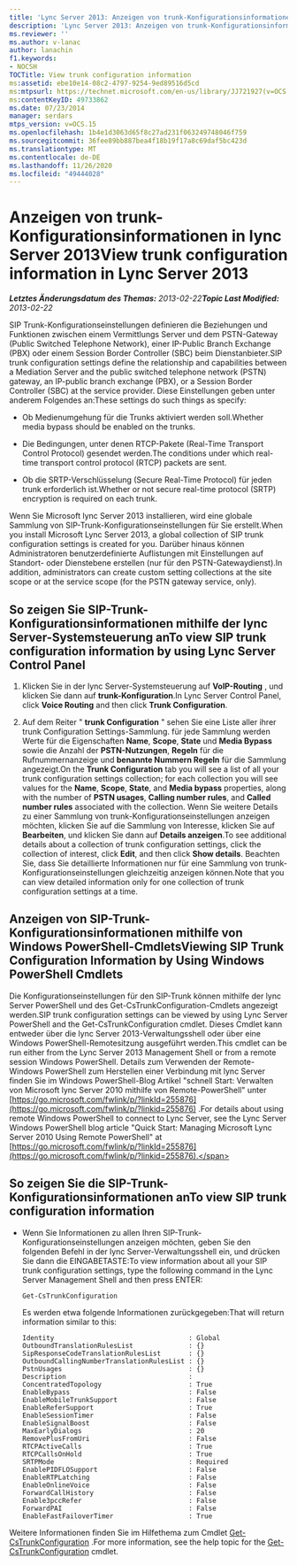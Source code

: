 ```yaml
---
title: 'Lync Server 2013: Anzeigen von trunk-Konfigurationsinformationen'
description: 'Lync Server 2013: Anzeigen von trunk-Konfigurationsinformationen'
ms.reviewer: ''
ms.author: v-lanac
author: lanachin
f1.keywords:
- NOCSH
TOCTitle: View trunk configuration information
ms:assetid: ebe10e14-08c2-4797-9254-9ed89516d5cd
ms:mtpsurl: https://technet.microsoft.com/en-us/library/JJ721927(v=OCS.15)
ms:contentKeyID: 49733862
ms.date: 07/23/2014
manager: serdars
mtps_version: v=OCS.15
ms.openlocfilehash: 1b4e1d3063d65f8c27ad231f063249748046f759
ms.sourcegitcommit: 36fee89bb887bea4f18b19f17a8c69daf5bc423d
ms.translationtype: MT
ms.contentlocale: de-DE
ms.lasthandoff: 11/26/2020
ms.locfileid: "49444028"
---
```

# <a name="view-trunk-configuration-information-in-lync-server-2013"></a><span data-ttu-id="f5eff-103">Anzeigen von trunk-Konfigurationsinformationen in lync Server 2013</span><span class="sxs-lookup"><span data-stu-id="f5eff-103">View trunk configuration information in Lync Server 2013</span></span>

<div data-xmlns="http://www.w3.org/1999/xhtml">

<div class="topic" data-xmlns="http://www.w3.org/1999/xhtml" data-msxsl="urn:schemas-microsoft-com:xslt" data-cs="https://msdn.microsoft.com/">

<div data-asp="https://msdn2.microsoft.com/asp">



</div>

<div id="mainSection">

<div id="mainBody"><span data-ttu-id="f5eff-104">

<span> </span></span><span class="sxs-lookup"><span data-stu-id="f5eff-104">

<span> </span></span></span>

<span data-ttu-id="f5eff-105">_**Letztes Änderungsdatum des Themas:** 2013-02-22_</span><span class="sxs-lookup"><span data-stu-id="f5eff-105">_**Topic Last Modified:** 2013-02-22_</span></span>

<span data-ttu-id="f5eff-106">SIP Trunk-Konfigurationseinstellungen definieren die Beziehungen und Funktionen zwischen einem Vermittlungs Server und dem PSTN-Gateway (Public Switched Telephone Network), einer IP-Public Branch Exchange (PBX) oder einem Session Border Controller (SBC) beim Dienstanbieter.</span><span class="sxs-lookup"><span data-stu-id="f5eff-106">SIP trunk configuration settings define the relationship and capabilities between a Mediation Server and the public switched telephone network (PSTN) gateway, an IP-public branch exchange (PBX), or a Session Border Controller (SBC) at the service provider.</span></span> <span data-ttu-id="f5eff-107">Diese Einstellungen geben unter anderem Folgendes an:</span><span class="sxs-lookup"><span data-stu-id="f5eff-107">These settings do such things as specify:</span></span>

  - <span data-ttu-id="f5eff-108">Ob Medienumgehung für die Trunks aktiviert werden soll.</span><span class="sxs-lookup"><span data-stu-id="f5eff-108">Whether media bypass should be enabled on the trunks.</span></span>

  - <span data-ttu-id="f5eff-109">Die Bedingungen, unter denen RTCP-Pakete (Real-Time Transport Control Protocol) gesendet werden.</span><span class="sxs-lookup"><span data-stu-id="f5eff-109">The conditions under which real-time transport control protocol (RTCP) packets are sent.</span></span>

  - <span data-ttu-id="f5eff-110">Ob die SRTP-Verschlüsselung (Secure Real-Time Protocol) für jeden trunk erforderlich ist.</span><span class="sxs-lookup"><span data-stu-id="f5eff-110">Whether or not secure real-time protocol (SRTP) encryption is required on each trunk.</span></span>

<span data-ttu-id="f5eff-111">Wenn Sie Microsoft lync Server 2013 installieren, wird eine globale Sammlung von SIP-Trunk-Konfigurationseinstellungen für Sie erstellt.</span><span class="sxs-lookup"><span data-stu-id="f5eff-111">When you install Microsoft Lync Server 2013, a global collection of SIP trunk configuration settings is created for you.</span></span> <span data-ttu-id="f5eff-112">Darüber hinaus können Administratoren benutzerdefinierte Auflistungen mit Einstellungen auf Standort- oder Dienstebene erstellen (nur für den PSTN-Gatewaydienst).</span><span class="sxs-lookup"><span data-stu-id="f5eff-112">In addition, administrators can create custom setting collections at the site scope or at the service scope (for the PSTN gateway service, only).</span></span>

<div>

## <a name="to-view-sip-trunk-configuration-information-by-using-lync-server-control-panel"></a><span data-ttu-id="f5eff-113">So zeigen Sie SIP-Trunk-Konfigurationsinformationen mithilfe der lync Server-Systemsteuerung an</span><span class="sxs-lookup"><span data-stu-id="f5eff-113">To view SIP trunk configuration information by using Lync Server Control Panel</span></span>

1.  <span data-ttu-id="f5eff-114">Klicken Sie in der lync Server-Systemsteuerung auf **VoIP-Routing** , und klicken Sie dann auf **trunk-Konfiguration**.</span><span class="sxs-lookup"><span data-stu-id="f5eff-114">In Lync Server Control Panel, click **Voice Routing** and then click **Trunk Configuration**.</span></span>

2.  <span data-ttu-id="f5eff-115">Auf dem Reiter " **trunk Configuration** " sehen Sie eine Liste aller ihrer trunk Configuration Settings-Sammlung. für jede Sammlung werden Werte für die Eigenschaften **Name**, **Scope**, **State** und **Media Bypass** sowie die Anzahl der **PSTN-Nutzungen**, **Regeln** für die Rufnummernanzeige und **benannte Nummern Regeln** für die Sammlung angezeigt.</span><span class="sxs-lookup"><span data-stu-id="f5eff-115">On the **Trunk Configuration** tab you will see a list of all your trunk configuration settings collection; for each collection you will see values for the **Name**, **Scope**, **State**, and **Media bypass** properties, along with the number of **PSTN usages**, **Calling number rules**, and **Called number rules** associated with the collection.</span></span> <span data-ttu-id="f5eff-116">Wenn Sie weitere Details zu einer Sammlung von trunk-Konfigurationseinstellungen anzeigen möchten, klicken Sie auf die Sammlung von Interesse, klicken Sie auf **Bearbeiten**, und klicken Sie dann auf **Details anzeigen**.</span><span class="sxs-lookup"><span data-stu-id="f5eff-116">To see additional details about a collection of trunk configuration settings, click the collection of interest, click **Edit**, and then click **Show details**.</span></span> <span data-ttu-id="f5eff-117">Beachten Sie, dass Sie detaillierte Informationen nur für eine Sammlung von trunk-Konfigurationseinstellungen gleichzeitig anzeigen können.</span><span class="sxs-lookup"><span data-stu-id="f5eff-117">Note that you can view detailed information only for one collection of trunk configuration settings at a time.</span></span>

</div>

<div>

## <a name="viewing-sip-trunk-configuration-information-by-using-windows-powershell-cmdlets"></a><span data-ttu-id="f5eff-118">Anzeigen von SIP-Trunk-Konfigurationsinformationen mithilfe von Windows PowerShell-Cmdlets</span><span class="sxs-lookup"><span data-stu-id="f5eff-118">Viewing SIP Trunk Configuration Information by Using Windows PowerShell Cmdlets</span></span>

<span data-ttu-id="f5eff-119">Die Konfigurationseinstellungen für den SIP-Trunk können mithilfe der lync Server PowerShell und des Get-CsTrunkConfiguration-Cmdlets angezeigt werden.</span><span class="sxs-lookup"><span data-stu-id="f5eff-119">SIP trunk configuration settings can be viewed by using Lync Server PowerShell and the Get-CsTrunkConfiguration cmdlet.</span></span> <span data-ttu-id="f5eff-120">Dieses Cmdlet kann entweder über die lync Server 2013-Verwaltungsshell oder über eine Windows PowerShell-Remotesitzung ausgeführt werden.</span><span class="sxs-lookup"><span data-stu-id="f5eff-120">This cmdlet can be run either from the Lync Server 2013 Management Shell or from a remote session Windows PowerShell.</span></span> <span data-ttu-id="f5eff-121">Details zum Verwenden der Remote-Windows PowerShell zum Herstellen einer Verbindung mit lync Server finden Sie im Windows PowerShell-Blog Artikel "schnell Start: Verwalten von Microsoft lync Server 2010 mithilfe von Remote-PowerShell" unter [https://go.microsoft.com/fwlink/p/?linkId=255876](https://go.microsoft.com/fwlink/p/?linkid=255876) .</span><span class="sxs-lookup"><span data-stu-id="f5eff-121">For details about using remote Windows PowerShell to connect to Lync Server, see the Lync Server Windows PowerShell blog article "Quick Start: Managing Microsoft Lync Server 2010 Using Remote PowerShell" at [https://go.microsoft.com/fwlink/p/?linkId=255876](https://go.microsoft.com/fwlink/p/?linkid=255876).</span></span>

<div>

## <a name="to-view-sip-trunk-configuration-information"></a><span data-ttu-id="f5eff-122">So zeigen Sie die SIP-Trunk-Konfigurationsinformationen an</span><span class="sxs-lookup"><span data-stu-id="f5eff-122">To view SIP trunk configuration information</span></span>

  - <span data-ttu-id="f5eff-123">Wenn Sie Informationen zu allen Ihren SIP-Trunk-Konfigurationseinstellungen anzeigen möchten, geben Sie den folgenden Befehl in der lync Server-Verwaltungsshell ein, und drücken Sie dann die EINGABETASTE:</span><span class="sxs-lookup"><span data-stu-id="f5eff-123">To view information about all your SIP trunk configuration settings, type the following command in the Lync Server Management Shell and then press ENTER:</span></span>
    
        Get-CsTrunkConfiguration
    
    <span data-ttu-id="f5eff-124">Es werden etwa folgende Informationen zurückgegeben:</span><span class="sxs-lookup"><span data-stu-id="f5eff-124">That will return information similar to this:</span></span>
    
        Identity                                  : Global
        OutboundTranslationRulesList              : {}
        SipResponseCodeTranslationRulesList       : {}
        OutboundCallingNumberTranslationRulesList : {}
        PstnUsages                                : {}
        Description                               :
        ConcentratedTopology                      : True
        EnableBypass                              : False
        EnableMobileTrunkSupport                  : False
        EnableReferSupport                        : True
        EnableSessionTimer                        : False
        EnableSignalBoost                         : False
        MaxEarlyDialogs                           : 20
        RemovePlusFromUri                         : False
        RTCPActiveCalls                           : True
        RTCPCallsOnHold                           : True
        SRTPMode                                  : Required
        EnablePIDFLOSupport                       : False
        EnableRTPLatching                         : False
        EnableOnlineVoice                         : False
        ForwardCallHistory                        : False
        Enable3pccRefer                           : False
        ForwardPAI                                : False
        EnableFastFailoverTimer                   : True

</div>

<span data-ttu-id="f5eff-125">Weitere Informationen finden Sie im Hilfethema zum Cmdlet [Get-CsTrunkConfiguration](https://docs.microsoft.com/powershell/module/skype/Get-CsTrunkConfiguration) .</span><span class="sxs-lookup"><span data-stu-id="f5eff-125">For more information, see the help topic for the [Get-CsTrunkConfiguration](https://docs.microsoft.com/powershell/module/skype/Get-CsTrunkConfiguration) cmdlet.</span></span>

<span data-ttu-id="f5eff-126"></div>

</div>

<span> </span>

</div>

</div>

</span><span class="sxs-lookup"><span data-stu-id="f5eff-126"></div>

</div>

<span> </span>

</div>

</div>

</span></span></div>

